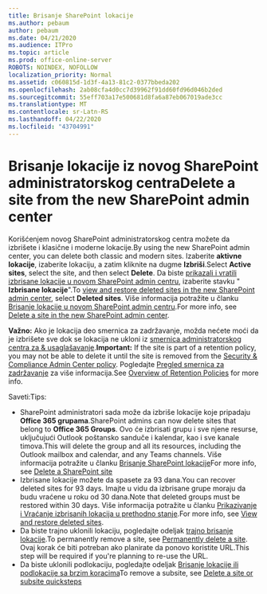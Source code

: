 ```yaml
---
title: Brisanje SharePoint lokacije
ms.author: pebaum
author: pebaum
ms.date: 04/21/2020
ms.audience: ITPro
ms.topic: article
ms.prod: office-online-server
ROBOTS: NOINDEX, NOFOLLOW
localization_priority: Normal
ms.assetid: c060815d-1d3f-4a13-81c2-0377bbeda202
ms.openlocfilehash: 2ab08cfa4d0cc7d39962f91dd60fd96d046b2ded
ms.sourcegitcommit: 55eff703a17e500681d8fa6a87eb067019ade3cc
ms.translationtype: MT
ms.contentlocale: sr-Latn-RS
ms.lasthandoff: 04/22/2020
ms.locfileid: "43704991"
---
```

# <a name="delete-a-site-from-the-new-sharepoint-admin-center"></a><span data-ttu-id="1e608-102">Brisanje lokacije iz novog SharePoint administratorskog centra</span><span class="sxs-lookup"><span data-stu-id="1e608-102">Delete a site from the new SharePoint admin center</span></span>

<span data-ttu-id="1e608-103">Korišćenjem novog SharePoint administratorskog centra možete da izbrišete i klasične i moderne lokacije.</span><span class="sxs-lookup"><span data-stu-id="1e608-103">By using the new SharePoint admin center, you can delete both classic and modern sites.</span></span> <span data-ttu-id="1e608-104">Izaberite **aktivne lokacije**, izaberite lokaciju, a zatim kliknite na dugme **Izbriši**.</span><span class="sxs-lookup"><span data-stu-id="1e608-104">Select **Active sites**, select the site, and then select **Delete**.</span></span> <span data-ttu-id="1e608-105">Da biste [prikazali i vratili izbrisane lokacije u novom SharePoint admin centru](https://docs.microsoft.com/sharepoint/view-and-restore-deleted-sites-in-new-admin-center), izaberite stavku " **Izbrisane lokacije**".</span><span class="sxs-lookup"><span data-stu-id="1e608-105">To [view and restore deleted sites in the new SharePoint admin center](https://docs.microsoft.com/sharepoint/view-and-restore-deleted-sites-in-new-admin-center), select **Deleted sites**.</span></span> <span data-ttu-id="1e608-106">Više informacija potražite u članku [Brisanje lokacije u novom SharePoint admin centru](https://docs.microsoft.com/sharepoint/delete-site-collection#delete-a-site-in-the-new-sharepoint-admin-center).</span><span class="sxs-lookup"><span data-stu-id="1e608-106">For more info, see [Delete a site in the new SharePoint admin center](https://docs.microsoft.com/sharepoint/delete-site-collection#delete-a-site-in-the-new-sharepoint-admin-center).</span></span>

<span data-ttu-id="1e608-107">**Važno:** Ako je lokacija deo smernica za zadržavanje, možda nećete moći da je izbrišete sve dok se lokacija ne ukloni iz [smernica administratorskog centra za &amp; usaglašavanje](https://protection.office.com/?rfr=AdminCenter#/homepage).</span><span class="sxs-lookup"><span data-stu-id="1e608-107">**Important:** If the site is part of a retention policy, you may not be able to delete it until the site is removed from the [Security &amp; Compliance Admin Center policy](https://protection.office.com/?rfr=AdminCenter#/homepage).</span></span> <span data-ttu-id="1e608-108">Pogledajte [Pregled smernica za zadržavanje](https://docs.microsoft.com/office365/securitycompliance/retention-policies#content-in-onedrive-accounts-and-sharepoint-sites) za više informacija.</span><span class="sxs-lookup"><span data-stu-id="1e608-108">See [Overview of Retention Policies](https://docs.microsoft.com/office365/securitycompliance/retention-policies#content-in-onedrive-accounts-and-sharepoint-sites) for more info.</span></span> 

<span data-ttu-id="1e608-109">Saveti:</span><span class="sxs-lookup"><span data-stu-id="1e608-109">Tips:</span></span>
- <span data-ttu-id="1e608-110">SharePoint administratori sada može da izbriše lokacije koje pripadaju **Office 365 grupama**.</span><span class="sxs-lookup"><span data-stu-id="1e608-110">SharePoint admins can now delete sites that belong to **Office 365 Groups**.</span></span> <span data-ttu-id="1e608-111">Ovo će izbrisati grupu i sve njene resurse, uključujući Outlook poštansko sanduče i kalendar, kao i sve kanale timova.</span><span class="sxs-lookup"><span data-stu-id="1e608-111">This will delete the group and all its resources, including the Outlook mailbox and calendar, and any Teams channels.</span></span> <span data-ttu-id="1e608-112">Više informacija potražite u članku [Brisanje SharePoint lokacije](https://docs.microsoft.com/sharepoint/manage-sites-in-new-admin-center#delete-a-site)</span><span class="sxs-lookup"><span data-stu-id="1e608-112">For more info, see [Delete a SharePoint site](https://docs.microsoft.com/sharepoint/manage-sites-in-new-admin-center#delete-a-site)</span></span>
- <span data-ttu-id="1e608-113">Izbrisane lokacije možete da spasete za 93 dana.</span><span class="sxs-lookup"><span data-stu-id="1e608-113">You can recover deleted sites for 93 days.</span></span> <span data-ttu-id="1e608-114">Imajte u vidu da izbrisane grupe moraju da budu vraćene u roku od 30 dana.</span><span class="sxs-lookup"><span data-stu-id="1e608-114">Note that deleted groups must be restored within 30 days.</span></span> <span data-ttu-id="1e608-115">Više informacija potražite u članku [Prikazivanje i Vraćanje izbrisanih lokacija u prethodno stanje](https://docs.microsoft.com/sharepoint/view-and-restore-deleted-sites-in-new-admin-center).</span><span class="sxs-lookup"><span data-stu-id="1e608-115">For more info, see [View and restore deleted sites](https://docs.microsoft.com/sharepoint/view-and-restore-deleted-sites-in-new-admin-center).</span></span>
- <span data-ttu-id="1e608-116">Da biste trajno uklonili lokaciju, pogledajte odeljak [trajno brisanje lokacije](https://docs.microsoft.com/sharepoint/delete-site-collection#permanently-delete-a-site).</span><span class="sxs-lookup"><span data-stu-id="1e608-116">To permanently remove a site, see [Permanently delete a site](https://docs.microsoft.com/sharepoint/delete-site-collection#permanently-delete-a-site).</span></span> <span data-ttu-id="1e608-117">Ovaj korak će biti potreban ako planirate da ponovo koristite URL.</span><span class="sxs-lookup"><span data-stu-id="1e608-117">This step will be required if you're planning to re-use the URL.</span></span> 
- <span data-ttu-id="1e608-118">Da biste uklonili podlokaciju, pogledajte odeljak [Brisanje lokacije ili podlokacije sa brzim koracima](https://support.office.com/article/Delete-a-SharePoint-site-or-subsite-bc37b743-0cef-475e-9a8c-8fc4d40179fb#__bkmkshortcut)</span><span class="sxs-lookup"><span data-stu-id="1e608-118">To remove a subsite, see [Delete a site or subsite quicksteps](https://support.office.com/article/Delete-a-SharePoint-site-or-subsite-bc37b743-0cef-475e-9a8c-8fc4d40179fb#__bkmkshortcut)</span></span>
